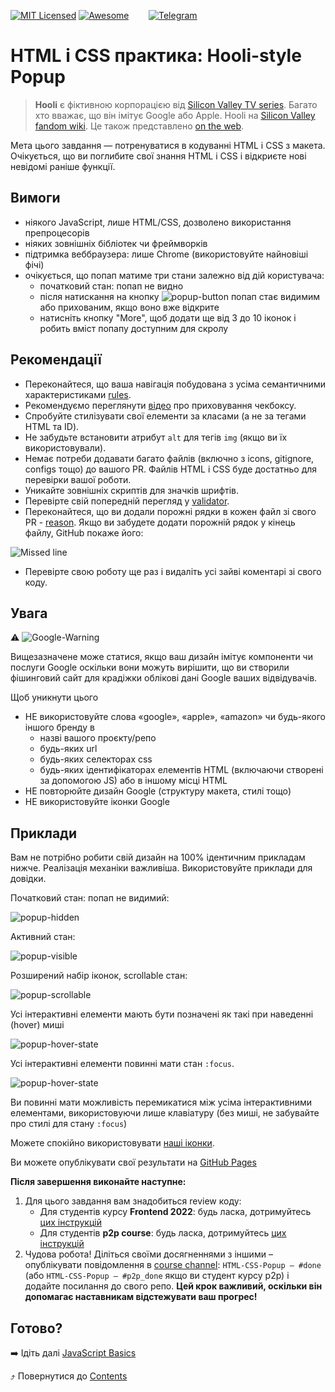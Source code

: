 [![MIT Licensed][icon-mit]][license]
[![Awesome][icon-awesome]][awesome]
&nbsp;&nbsp;&nbsp;&nbsp;&nbsp;&nbsp;
[![Telegram][icon-chat]][chat]

# HTML і CSS практика: Hooli-style Popup

> **Hooli** є фіктивною корпорацією від
> [Silicon Valley TV series](https://www.imdb.com/title/tt2575988/).
> Багато хто вважає, що він імітує Google або Apple.
> Hooli на [Silicon Valley fandom wiki](https://silicon-valley.fandom.com/wiki/Hooli).
> Це також представлено [on the web](http://www.hooli.xyz/).

Мета цього завдання — потренуватися в кодуванні HTML і CSS з макета. Очікується, що ви поглибите свої знання HTML і CSS і відкриєте нові невідомі раніше функції.

## Вимоги

- ніякого JavaScript, лише HTML/CSS, дозволено використання препроцесорів
- ніяких зовнішніх бібліотек чи фреймворків
- підтримка веббраузера: лише Chrome (використовуйте найновіші фічі)
- очікується, що попап матиме три стани залежно від дій користувача:
  - початковий стан: попап не видно
  - після натискання на кнопку ![popup-button](../img/popup-button.png)
    попап стає видимим або прихованим, якщо воно вже відкрите
  - натисніть кнопку "More", щоб додати ще від 3 до 10 іконок і
    робить вміст попапу доступним для скролу

## Рекомендації

- Переконайтеся, що ваша навігація побудована з усіма семантичними характеристиками [rules](https://developer.mozilla.org/en-US/docs/Web/HTML/Element/nav).
- Рекомендуємо переглянути [відео](https://www.youtube.com/watch?v=E6kLaaQFctU&ab_channel=VadimMakeev) про приховування чекбоксу.
- Спробуйте стилізувати свої елементи за класами (а не за тегами HTML та ID).
- Не забудьте встановити атрибут `alt` для тегів `img` (якщо ви їх використовували).
- Немає потреби додавати багато файлів (включно з icons, gitignore, configs тощо) до вашого PR. Файлів HTML і CSS буде достатньо для перевірки вашої роботи.
- Уникайте зовнішніх скриптів для значків шрифтів.
- Перевірте свій попередній перегляд у [validator](https://validator.w3.org/).
- Переконайтеся, що ви додали порожні рядки в кожен файл зі свого PR - [reason](https://stackoverflow.com/questions/729692/why-should-text-files-end-with-a-newline).
  Якщо ви забудете додати порожній рядок у кінець файлу, GitHub покаже його:

![Missed line](https://user-images.githubusercontent.com/16196199/97906688-c123c900-1d4c-11eb-8424-75e9150b0705.png)

- Перевірте свою роботу ще раз і видаліть усі зайві коментарі зі свого коду.

## Увага

:warning: ![Google-Warning](https://place-hold.it/380x24/fff/f03c15?text=Important!+Google+may+ban+your+github+pages+domain!&bold)

Вищезазначене може статися, якщо ваш дизайн імітує компоненти чи послуги Google
оскільки вони можуть вирішити, що ви створили фішинговий сайт для крадіжки
облікові дані Google ваших відвідувачів.

Щоб уникнути цього

- НЕ використовуйте слова «google», «apple», «amazon» чи будь-якого іншого бренду в
  - назві вашого проєкту/репо
  - будь-яких url
  - будь-яких селекторах css
  - будь-яких ідентифікаторах елементів HTML (включаючи створені за допомогою JS) або в іншому місці HTML
- НЕ повторюйте дизайн Google (структуру макета, стилі тощо)
- НЕ використовуйте іконки Google

## Приклади

Вам не потрібно робити свій дизайн на 100% ідентичним прикладам нижче.
Реалізація механіки важливіша.
Використовуйте приклади для довідки.

Початковий стан: попап не видимий:

![popup-hidden](../img/popup-hidden.png)

Активний стан:

![popup-visible](../img/popup-visible.png)

Розширений набір іконок, scrollable стан:

![popup-scrollable](../img/popup-scrollable.png)

Усі інтерактивні елементи мають бути позначені як такі при наведенні (hover) миші

![popup-hover-state](../img/popup-hover.png)

Усі інтерактивні елементи повинні мати стан `:focus`.

![popup-hover-state](../img/popup-focus.png)

Ви повинні мати можливість перемикатися між усіма інтерактивними елементами, використовуючи лише клавіатуру (без миші, не забувайте про стилі для стану `:focus`)

Можете спокійно використовувати [наші іконки](https://github.com/kottans/frontend/raw/master/img/popup-icons.zip).

Ви можете опублікувати свої результати на
[GitHub Pages](https://help.github.com/articles/configuring-a-publishing-source-for-github-pages/)

**Після завершення виконайте наступне:**

1. Для цього завдання вам знадобиться review коду:
   - Для студентів курсу **Frontend 2022**: будь ласка, дотримуйтесь [цих інструкцій](https://github.com/kottans/frontend-2022-homeworks/blob/master/README.md)
   - Для студентів **p2p course**: будь ласка, дотримуйтесь [цих інструкцій](https://github.com/kottans/frontend-2019-p2p/blob/master/CONTRIBUTING.md)
1. Чудова робота! Діліться своїми досягненнями з іншими –
   опублікувати повідомлення в [course channel][chat]:
   `HTML-CSS-Popup — #done` (або `HTML-CSS-Popup — #p2p_done` якщо ви студент курсу p2p) і додайте посилання до свого репо. **Цей крок важливий, оскільки він допомагає наставникам відстежувати ваш прогрес!**

## Готово?

➡️ Ідіть далі [JavaScript Basics](js-basics.md)

⤴️ Повернутися до [Contents](../contents.md)

[icon-chat]: https://img.shields.io/badge/chat-on%20telegram-blue.svg
[icon-mit]: https://img.shields.io/badge/license-MIT-blue.svg
[icon-awesome]: https://cdn.rawgit.com/sindresorhus/awesome/d7305f38d29fed78fa85652e3a63e154dd8e8829/media/badge.svg
[license]: https://github.com/Kottans/web/blob/master/LICENSE.md
[awesome]: https://github.com/sindresorhus/awesome#front-end-development
[chat]: https://t.me/joinchat/CX8EF1JmLm9IM6J6oy2U7Q
